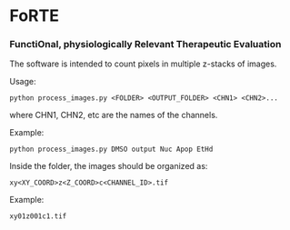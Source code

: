 # FoRTE

### FunctiOnal, physiologically Relevant Therapeutic Evaluation

The software is intended to count pixels in multiple z-stacks of images. 

Usage:

```python process_images.py <FOLDER> <OUTPUT_FOLDER> <CHN1> <CHN2>...```

where CHN1, CHN2, etc are the names of the channels. 

Example: 

```python process_images.py DMSO output Nuc Apop EtHd```

Inside the folder, the images should be organized as: 

```xy<XY_COORD>z<Z_COORD>c<CHANNEL_ID>.tif```

Example:

```xy01z001c1.tif```
